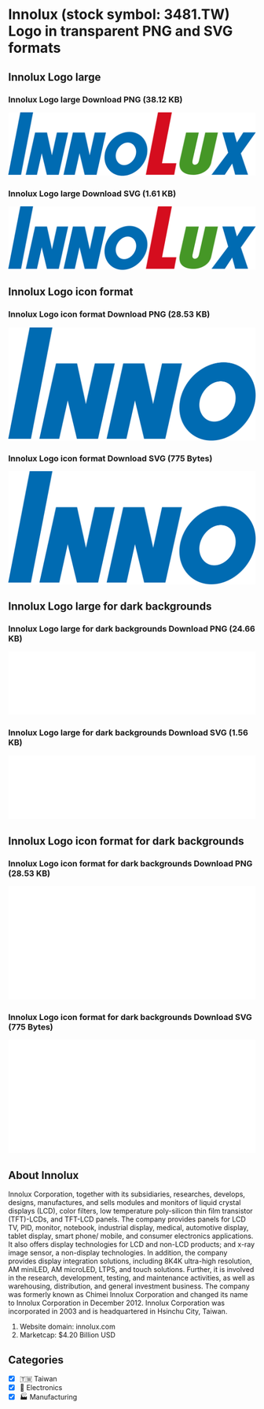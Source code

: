 # Innolux (stock symbol: 3481.TW) Logo in transparent PNG and SVG formats

## Innolux Logo large

### Innolux Logo large Download PNG (38.12 KB)

![Innolux Logo large Download PNG (38.12 KB)](/img/orig/3481.TW_BIG-82682419.png)

### Innolux Logo large Download SVG (1.61 KB)

![Innolux Logo large Download SVG (1.61 KB)](/img/orig/3481.TW_BIG-d0ba9a82.svg)

## Innolux Logo icon format

### Innolux Logo icon format Download PNG (28.53 KB)

![Innolux Logo icon format Download PNG (28.53 KB)](/img/orig/3481.TW-f6cb8fdd.png)

### Innolux Logo icon format Download SVG (775 Bytes)

![Innolux Logo icon format Download SVG (775 Bytes)](/img/orig/3481.TW-1c8592b9.svg)

## Innolux Logo large for dark backgrounds

### Innolux Logo large for dark backgrounds Download PNG (24.66 KB)

![Innolux Logo large for dark backgrounds Download PNG (24.66 KB)](/img/orig/3481.TW_BIG.D-8d87a9f8.png)

### Innolux Logo large for dark backgrounds Download SVG (1.56 KB)

![Innolux Logo large for dark backgrounds Download SVG (1.56 KB)](/img/orig/3481.TW_BIG.D-f78b3be4.svg)

## Innolux Logo icon format for dark backgrounds

### Innolux Logo icon format for dark backgrounds Download PNG (28.53 KB)

![Innolux Logo icon format for dark backgrounds Download PNG (28.53 KB)](/img/orig/3481.TW.D-0ccaace1.png)

### Innolux Logo icon format for dark backgrounds Download SVG (775 Bytes)

![Innolux Logo icon format for dark backgrounds Download SVG (775 Bytes)](/img/orig/3481.TW.D-bce62987.svg)

## About Innolux

Innolux Corporation, together with its subsidiaries, researches, develops, designs, manufactures, and sells modules and monitors of liquid crystal displays (LCD), color filters, low temperature poly-silicon thin film transistor (TFT)-LCDs, and TFT-LCD panels. The company provides panels for LCD TV, PID, monitor, notebook, industrial display, medical, automotive display, tablet display, smart phone/ mobile, and consumer electronics applications. It also offers display technologies for LCD and non-LCD products; and x-ray image sensor, a non-display technologies. In addition, the company provides display integration solutions, including 8K4K ultra-high resolution, AM miniLED, AM microLED, LTPS, and touch solutions. Further, it is involved in the research, development, testing, and maintenance activities, as well as warehousing, distribution, and general investment business. The company was formerly known as Chimei Innolux Corporation and changed its name to Innolux Corporation in December 2012. Innolux Corporation was incorporated in 2003 and is headquartered in Hsinchu City, Taiwan.

1. Website domain: innolux.com
2. Marketcap: $4.20 Billion USD


## Categories
- [x] 🇹🇼 Taiwan
- [x] 🔌 Electronics
- [x] 🏭 Manufacturing

